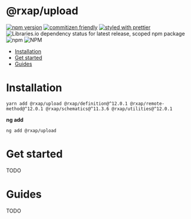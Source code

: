 @rxap/upload
======

[![npm version](https://img.shields.io/npm/v/@rxap/upload?style=flat-square)](https://www.npmjs.com/package/@rxap/upload)
[![commitizen friendly](https://img.shields.io/badge/commitizen-friendly-brightgreen.svg?style=flat-square)](https://commitizen.github.io/cz-cli/)
[![styled with prettier](https://img.shields.io/badge/styled_with-prettier-ff69b4.svg?style=flat-square)](https://github.com/prettier/prettier)
![Libraries.io dependency status for latest release, scoped npm package](https://img.shields.io/librariesio/release/npm/@rxap/upload)
![npm](https://img.shields.io/npm/dm/@rxap/upload)
![NPM](https://img.shields.io/npm/l/@rxap/upload)

>

- [Installation](#installation)
- [Get started](#get-started)
- [Guides](#guides)

# Installation

```
yarn add @rxap/upload @rxap/definition@^12.0.1 @rxap/remote-method@^12.0.1 @rxap/schematics@^11.3.6 @rxap/utilities@^12.0.1 
```

**ng add**

```
ng add @rxap/upload
```

# Get started

TODO

# Guides

TODO


